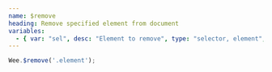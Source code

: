 ```yaml
---
name: $remove
heading: Remove specified element from document
variables:
  - { var: "sel", desc: "Element to remove", type: "selector, element", req: true }
---
```


```javascript
Wee.$remove('.element');
```